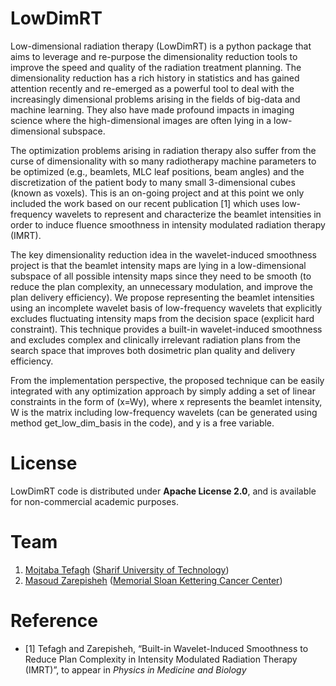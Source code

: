 # LowDimRT

Low-dimensional radiation therapy (LowDimRT) is a python package that aims to leverage and re-purpose the dimensionality reduction tools to improve the speed and quality of the radiation treatment planning. The dimensionality reduction has a rich history in statistics and has gained attention recently and re-emerged as a powerful tool to deal with the increasingly dimensional problems arising in the fields of big-data and machine learning. They also have made profound impacts in imaging science where the high-dimensional images are often lying in a low-dimensional subspace. 

The optimization problems arising in radiation therapy also suffer from the curse of dimensionality with so many radiotherapy machine parameters to be optimized (e.g., beamlets, MLC leaf positions, beam angles) and the discretization of the patient body to many small 3-dimensional cubes (known as voxels). This is an on-going project and at this point we only  included the work based on our recent publication [1] which uses low-frequency wavelets to represent and characterize the beamlet intensities in order to induce fluence smoothness in intensity modulated radiation therapy (IMRT).  

The key dimensionality reduction idea in the wavelet-induced smoothness project is that the beamlet intensity maps are lying in a low-dimensional subspace of all possible intensity maps since they  need to be smooth (to reduce the plan complexity, an unnecessary modulation,  and improve the plan delivery efficiency). We propose representing the beamlet intensities using an incomplete wavelet basis of low-frequency wavelets that explicitly excludes fluctuating intensity maps from the decision space (explicit hard constraint). This technique provides a built-in wavelet-induced smoothness and excludes complex and clinically irrelevant radiation plans
from the search space that improves both dosimetric plan quality and delivery efficiency. 

From the implementation perspective, the proposed technique can be easily integrated with any optimization approach by simply adding a set of linear constraints in the form of (x=Wy), where x represents the beamlet intensity, W is the matrix including low-frequency wavelets (can be generated using method get_low_dim_basis in the code), and y is a free variable.

# License
LowDimRT code is distributed under **Apache License 2.0**, and is available for non-commercial academic purposes.

# Team
1. [Mojtaba Tefagh](https://mtefagh.github.io/) ([Sharif University of Technology](https://en.sharif.edu/))
2. [Masoud Zarepisheh](https://masoudzp.github.io/) ([Memorial Sloan Kettering Cancer Center](https://www.mskcc.org/))

# Reference 
* [1] Tefagh and Zarepisheh, “Built-in Wavelet-Induced Smoothness to Reduce Plan Complexity in Intensity Modulated Radiation Therapy (IMRT)”, to appear in _Physics in Medicine and Biology_
